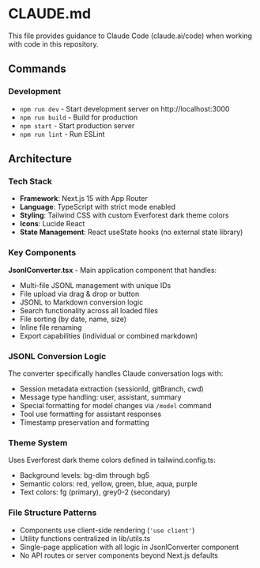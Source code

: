 # CLAUDE.md

This file provides guidance to Claude Code (claude.ai/code) when working with code in this repository.

## Commands

### Development
- `npm run dev` - Start development server on http://localhost:3000
- `npm run build` - Build for production
- `npm start` - Start production server
- `npm run lint` - Run ESLint

## Architecture

### Tech Stack
- **Framework**: Next.js 15 with App Router
- **Language**: TypeScript with strict mode enabled
- **Styling**: Tailwind CSS with custom Everforest dark theme colors
- **Icons**: Lucide React
- **State Management**: React useState hooks (no external state library)

### Key Components

**JsonlConverter.tsx** - Main application component that handles:
- Multi-file JSONL management with unique IDs
- File upload via drag & drop or button
- JSONL to Markdown conversion logic
- Search functionality across all loaded files
- File sorting (by date, name, size)
- Inline file renaming
- Export capabilities (individual or combined markdown)

### JSONL Conversion Logic

The converter specifically handles Claude conversation logs with:
- Session metadata extraction (sessionId, gitBranch, cwd)
- Message type handling: user, assistant, summary
- Special formatting for model changes via `/model` command
- Tool use formatting for assistant responses
- Timestamp preservation and formatting

### Theme System

Uses Everforest dark theme colors defined in tailwind.config.ts:
- Background levels: bg-dim through bg5
- Semantic colors: red, yellow, green, blue, aqua, purple
- Text colors: fg (primary), grey0-2 (secondary)

### File Structure Patterns
- Components use client-side rendering (`'use client'`)
- Utility functions centralized in lib/utils.ts
- Single-page application with all logic in JsonlConverter component
- No API routes or server components beyond Next.js defaults